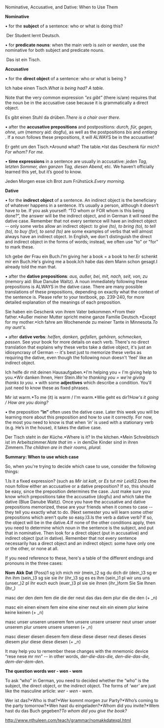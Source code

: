 Nominative, Accusative, and Dative: When to Use Them

**Nominative**

   • for the **subject** of a sentence: who or what is doing this?

​	Der Student lernt Deutsch. 

   • for **predicate nouns**: when the main verb is *sein* or *werden*, use the nominative for both subject and predicate nouns.

​	Das ist ein Tisch.

**Accusative**

   • for the **direct object** of a sentence: who or what is being <verbed>?

Ich habe einen Tisch.*What is being had? A table.*

   Note that the very common expression *"es gibt"* (there is/are) requires that the noun be in the accusative case because it is grammatically a direct object.

Es gibt einen Stuhl da drüben.*There is a chair over there.*

   • after the **accusative prepositions** and postpositions: *durch, für, gegen, ohne, um* (memory aid: dogfu), as well as the postpositions *bis* and *entlang* . If a noun follows these prepositions, it will ALWAYS be in the accusative!

Er geht um den Tisch.*Around what? The table.*Ist das Geschenk für mich?*For whom? For me.*

   • **time expressions** in a sentence are usually in accusative: *jeden Tag, letzten Sommer, den ganzen Tag, diesen Abend,* etc. We haven’t officially learned this yet, but it’s good to know.

Jeden Morgen esse ich Brot zum Frühstück.*Every morning.*

**Dative**

   • for the **indirect object** of a sentence. An indirect object is the beneficiary of whatever happens in a sentence. It’s usually a person, although it doesn’t have to be. If you ask yourself: “TO whom or FOR whom is this being done?”, the answer will be the indirect object, and in German it will need the dative case. Remember that not every sentence will have an indirect object -- only some verbs allow an indirect object: *to give (to), to bring (to), to tell (to), to buy (for), to send (to)* are some examples of verbs that will almost always have an indirect object. In English, we don't distinguish the direct and indirect object in the forms of words; instead, we often use "to" or "for" to mark these.

Ich gebe der Frau ein Buch.I’m giving her a book = a book to her.Er schenkt mir ein Buch.He's giving me a book.Ich habe das dem Mann schon gesagt.I already told the man that.

   • after the **dative prepositions**: *aus, außer, bei, mit, nach, seit, von, zu* (memory aid: Blue Danube Waltz). A noun immediately following these prepositions is ALWAYS in the dative case. There are many possible translations of these prepositions, depending on exactly what the context of the sentence is. Please refer to your textbook, pp. 239-240, for more detailed explanation of the meanings of each preposition.

Sie haben ein Geschenk von ihrem Vater bekommen.*From their father.*Außer meiner Mutter spricht meine ganze Familie Deutsch.*Except for my mother.*Ich fahre am Wochenende zu meiner Tante in Minnesota.*To my aunt's.*

   • after **dative verbs**: *helfen, danken, gefallen, gehören, schmecken, passen*. See your book for more details on each verb. There's no direct translation that explains why these verbs take a dative object, it's just an idiosyncrasy of German -- it's best just to memorize these verbs as requiring the dative, even though the following noun doesn't 'feel' like an indirect object.

Ich helfe dir mit deinen Hausaufgaben.*I'm helping you = I'm giving help to you.*Wir danken Ihnen, Herr Stein.*We're thanking you = we're giving thanks to you.*
   • with some **adjectives** which describe a condition. You'll just need to know these as fixed phrases.

Mir ist warm.*To me (it) is warm / I'm warm.*Wie geht es dir?*How's it going / How are you doing?*

   • the preposition **“in”** often uses the dative case. Later this week you will be learning more about this preposition and how to use it correctly. For now, the most you need to know is that when *‘in’* is used with a stationary verb (e.g. He’s in the house), it takes the dative case.

Der Tisch steht in der Küche.*Where is it? In the kitchen.*Mein Schreibtisch ist im Arbeitszimmer.*Note that* im = in demDie Kinder sind in ihren Zimmern.*The children are in their rooms, plural.*

**Summary: When to use which case**

So, when you're trying to decide which case to use, consider the following things:

1.Is it a fixed expression? (such as *Mir ist kalt*, or *Es tut mir Leid*)2.Does the noun follow either an accusative or a dative preposition? If so, this should be easy, since the preposition determines the case. Just make sure you know which prepositions take the accusative (dogfu) and which take the dative (Blue Danube Waltz). Once you have the accusative and dative prepositions memorized, these are your friends when it comes to case -- they tell you exactly what to do. (Next semester you will learn some other prepositions which aren't quite so easy.)3.Is the verb a dative verb? If so, the object will be in the dative.4.If none of the other conditions apply, then you need to determine which noun in the sentence is the subject, and put that in nominative. Then look for a direct object (put in accusative) and indirect object (put in dative). Remember that not every sentence necessarily has a direct object and an indirect object: some have only one or the other, or none at all.

If you need reference to these, here's a table of the different endings and pronouns in the three cases:

   **Nom**  **Akk**  **Dat**  (Poss)1 sg  ich  mich  mir  (mein_)2 sg  du  dich  dir  (dein_)3 sg  er  ihn  ihm  (sein_)3 sg  sie  sie  ihr  (ihr_)3 sg  es  es  ihm  (sein_)1 pl  wir  uns  uns  (unser_)2 pl  ihr  euch  euch  (euer_)3 pl  sie  sie  ihnen  (ihr_)form  Sie  Sie  Ihnen  (Ihr_)

masc  der  den  dem   fem  die  die  der   neut  das  das  dem   plur  die  die  den (+ _n)   

masc  ein  einen  einem   fem  eine  eine  einer   neut  ein  ein  einem   plur  keine  keine  keinen (+ _n)   

masc  unser  unseren  unserem   fem  unsere  unsere  unserer   neut  unser  unser  unserem   plur  unsere  unsere  unseren (+ _n)   

masc  dieser  diesen  diesem   fem  diese  diese  dieser   neut  dieses  dieses  diesem   plur  diese  diese  diesen (+ _n)   

It may help you to remember these changes with the mnemonic device “rese nese mr mn” -- in other words, *der-die-das-die, den-die-das-die, dem-der-dem-den*.

**The question words wer - wen - wem**

To ask “who” in German, you need to decided whether the “who” is the subject, the direct object, or the indirect object. The forms of *‘wer’* are just like the masculine article: *wer - wen - wem*.

Wer ist das?*Who is that?*Wer kommt morgen zur Party?*Who’s coming to the party tomorrow?*Wen hast du eingeladen?*Whom did you invite?*Wem hast du das Buch gegeben?*To whom did you give the book?*





http://www.nthuleen.com/teach/grammar/nomakkdatexpl.html